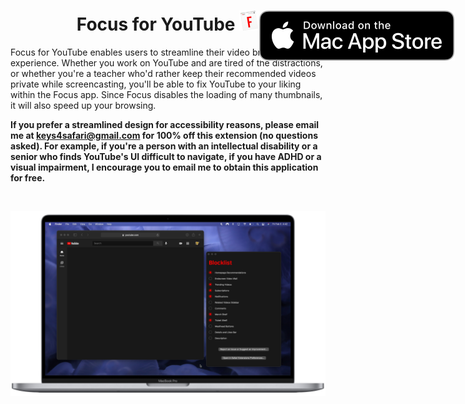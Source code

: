 <h1 align="center">
  <span align="center">
    Focus for YouTube <img src="Resources/icon.png" alt="logo" width="32" height="32">
  </span>
  <a href="https://apps.apple.com/us/app/focus-for-youtube/id1514703160?mt=12">
    <img align="right" style="position: absolute" src="Resources/MacAppStoreBadge.svg">
  </a>
</h1>
Focus for YouTube enables users to streamline their video browsing experience. Whether you work on YouTube and are tired of the distractions, or whether you're a teacher who'd rather keep their recommended videos private while screencasting, you'll be able to fix YouTube to your liking within the Focus app. Since Focus disables the loading of many thumbnails, it will also speed up your browsing.
<br>

**If you prefer a streamlined design for accessibility reasons, please email me at keys4safari@gmail.com for 100% off this extension (no questions asked). For example, if you're a person with an intellectual disability or a senior who finds YouTube's UI difficult to navigate, if you have ADHD or a visual impairment, I encourage you to email me to obtain this application for free.**

<br>

![Focus for YouTube Blocker and Containing App Running on a MacBookPro](Resources/DesktopPreview.png)
